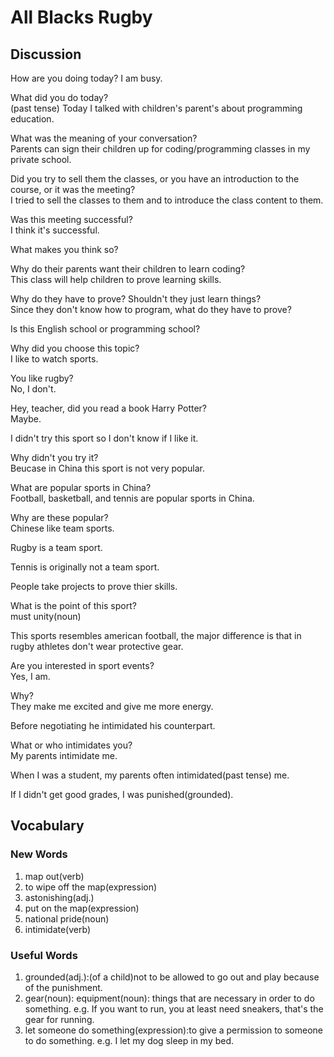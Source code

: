 # All Blacks Rugby
## Discussion
How are you doing today? 
I am busy.  

What did you do today?  
(past tense)
Today I talked with children's parent's about programming education.  

What was the meaning of your conversation?  
Parents can sign their children up for coding/programming classes in my private school.  

Did you try to sell them the classes, or you have an introduction to the course, or it was the meeting?  
I tried to sell the classes to them and to introduce the class content to them.  

Was this meeting successful?  
I think it's successful.  

What makes you think so?  

Why do their parents want their children to learn coding?  
This class will help children to prove learning skills.  

Why do they have to prove? Shouldn't they just learn things?   
Since they don't know how to program, what do they have to prove?  

Is this English school or programming school?  

Why did you choose this topic?  
I like to watch sports.  

You like rugby?  
No, I don't.  

Hey, teacher, did you read a book Harry Potter?  
Maybe.  

I didn't try this sport so I don't know if I like it.  

Why didn't you try it?  
Beucase in China this sport is not very popular.  

What are popular sports in China?  
Football, basketball, and tennis are popular sports in China.  

Why are these popular?  
Chinese like team sports.  

Rugby is a team sport.  

Tennis is originally not a team sport.  

People take projects to prove thier skills.  

What is the point of this sport?  
must unity(noun)

This sports resembles american football, the major difference is that in rugby athletes don't wear protective gear.  


Are you interested in sport events?  
Yes, I am.  

Why?  
They make me excited and give me more energy.  

Before negotiating he intimidated his counterpart.  

What or who intimidates you?  
My parents intimidate me.  

When I was a student, my parents often intimidated(past tense) me.  

If I didn't get good grades, I was punished(grounded).  

## Vocabulary
### New Words
1. map out(verb)
1. to wipe off the map(expression)
1. astonishing(adj.)
1. put on the map(expression)
1. national pride(noun)
1. intimidate(verb)

### Useful Words
1. grounded(adj.):(of a child)not to be allowed to go out and play because of the punishment.
1. gear(noun): equipment(noun): things that are necessary in order to do something. e.g. If you want to run, you at least need sneakers, that's the gear for running.  
1. let someone do something(expression):to give a permission to someone to do something. e.g. I let my dog sleep in my bed.
